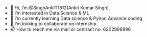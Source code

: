 - 👋 Hi, I’m @SinghAnkIT1812(Ankit Kumar Singh)
- 👀 I’m interested in Data Science & ML
- 🌱 I’m currently learning Data science & Pyhon Advance coding
- 💞️ I’m looking to collaborate on internship
- 📫 How to reach me via mail or contract no. 6202996896

<!---
SinghAnkIT1812/SinghAnkIT1812 is a ✨ special ✨ repository because its `README.md` (this file) appears on your GitHub profile.
You can click the Preview link to take a look at your changes.
--->
